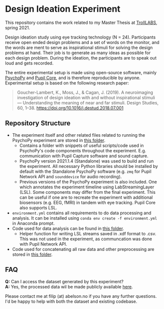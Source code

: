 # Design Ideation Experiment
This repository contains the work related to my Master Thesis at [TrollLABS](https://www.ntnu.edu/mtp/trolllabs), spring 2021.

Design ideation study using eye tracking technology (N = 24). Participants receive open ended design problems and a set of words on the monitor,  and the words are ment to serve as inspirational stimuli for solving the design problems at hand. Their job is to generate as many ideas as possible for each design problem. During the ideation, the participants are to speak out loud and gets recorded.

The entire experimental setup is made using open-source software, mainly [PsychoPy](https://psychopy.org/) and [Pupil Core](https://pupil-labs.com/products/core/), and is therefore reproducible by anyone. Experimental setup is based on the following research paper:
> Goucher-Lambert, K., Moss, J., & Cagan, J. (2019). A neuroimaging investigation of design ideation with and without inspirational stimuli — Understanding the meaning of near and far stimuli. Design Studies, 60, 1–38. https://doi.org/10.1016/j.destud.2018.07.001


## Repository Structure
* The experiment itself and other related files related to running the PsychoPy experiment are stored in [this folder](psychopy/README.md). 
  * Contains a folder with snippets of useful scripts/code used in PsychoPy's code components throughout the experiment. E.g. communication with Pupil Capture software and sound capture.
  * PsychoPy version 2021.1.4 (Standalone) was used to build and run the experiment. All necessary Python libraries should be installed by default with the Standalone PsychoPy software (e.g. `zmq` for Pupil Network API and `sounddevice` for audio recording).
  * Previous versions of the PsychoPy experiment is also included. One which annotates the experiment timeline using LabStreamingLayer (LSL). Some components may differ from the final experiment. This can be useful if one are to recreate the experiment with additional biosensors (e.g. EEG, fMRI) in tandem with eye tracking. Pupil Core also supports LSL. 
* `environment.yml` contains all requirements to do data processing and analysis. It can be installed using `conda env create -f environment.yml` in Anaconda prompt.
* Code used for data analysis can be found in [this folder](data_analysis/README.md).
  * Helper function for writing LSL streams saved in .xdf format to .csv. This was not used in the experiment, as communcation was done with Pupil Network API.
* Code used for concatenating all raw data and other preprocessing are stored in [this folder](data_processing/README.md). 

## FAQ
**Q:** Can I access the dataset generated by this experiment? \
**A:** Yes, the processed data wil be made publicly available [here](https://doi.org/10.18710/0UZQWD).

Please contact me at filip (at) abelson.no if you have any further questions. I'd be happy to help with both the dataset and existing codebase.
